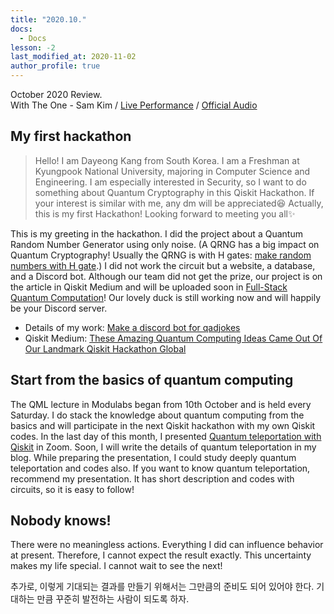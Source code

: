 ```yaml
---
title: "2020.10."
docs:
  - Docs
lesson: -2
last_modified_at: 2020-11-02
author_profile: true
---
```


October 2020 Review.<br/>
With The One - Sam Kim / [Live Performance](https://youtu.be/kvyq6JKOyME) / [Official Audio](https://youtu.be/qqyMt6PdHtc)

## My first hackathon

> Hello! I am Dayeong Kang from South Korea. I am a Freshman at Kyungpook National University, majoring in Computer Science and Engineering.
> I am especially interested in Security, so I want to do something about Quantum Cryptography in this Qiskit Hackathon.
> If your interest is similar with me, any dm will be appreciated😆
> Actually, this is my first Hackathon! Looking forward to meeting you all✨

This is my greeting in the hackathon.
I did the project about a Quantum Random Number Generator using only noise.
(A QRNG has a big impact on Quantum Cryptography! Usually the QRNG is with H gates:
[make random numbers with H gate](https://github.com/tula3and/til/blob/master/Qiskit/Quantum-random-number-generator.md).)
I did not work the circuit but a website, a database, and a Discord bot.
Although our team did not get the prize, our project is on the article in Qiskit Medium
and will be uploaded soon in [Full-Stack Quantum Computation](https://fullstackquantumcomputation.tech./)!
Our lovely duck is still working now and will happily be your Discord server.

- Details of my work: [Make a discord bot for qadjokes](https://tula3and.github.io/hackathon/hackathon-discord/)
- Qiskit Medium: [These Amazing Quantum Computing Ideas Came Out Of Our Landmark Qiskit Hackathon Global](https://medium.com/qiskit/these-amazing-quantum-computing-ideas-came-out-of-our-landmark-qiskit-hackathon-global-905a0063f8e5)

## Start from the basics of quantum computing

The QML lecture in Modulabs began from 10th October and is held every Saturday.
I do stack the knowledge about quantum computing from the basics and
will participate in the next Qiskit hackathon with my own Qiskit codes.
In the last day of this month, I presented [Quantum teleportation with Qiskit](https://www.slideshare.net/DayeongKang/quantum-teleportation-239032036)
in Zoom. Soon, I will write the details of quantum teleportation in my blog.
While preparing the presentation, I could study deeply quantum teleportation and codes also.
If you want to know quantum teleportation, recommend my presentation. It has short description and codes with circuits, so it is easy to follow!

## Nobody knows!

There were no meaningless actions. Everything I did can influence behavior at present.
Therefore, I cannot expect the result exactly.
This uncertainty makes my life special.
I cannot wait to see the next!<br/>

추가로, 이렇게 기대되는 결과를 만들기 위해서는 그만큼의 준비도 되어 있어야 한다.
기대하는 만큼 꾸준히 발전하는 사람이 되도록 하자.
